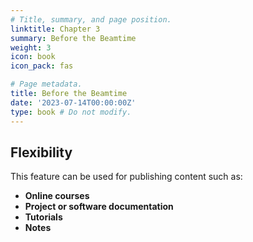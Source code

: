 ```yaml
---
# Title, summary, and page position.
linktitle: Chapter 3
summary: Before the Beamtime
weight: 3
icon: book
icon_pack: fas

# Page metadata.
title: Before the Beamtime
date: '2023-07-14T00:00:00Z'
type: book # Do not modify.
---
```




## Flexibility

This feature can be used for publishing content such as:

- **Online courses**
- **Project or software documentation**
- **Tutorials**
- **Notes**

